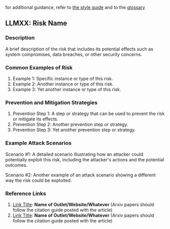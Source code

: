 for additional guidance, refer to [the style guide](../documentation/style/README.md) and to the [glossary](https://github.com/OWASP/www-project-top-10-for-large-language-model-applications/wiki/Definitions)

## LLMXX: Risk Name

### Description

A brief description of the risk that includes its potential effects such as system compromises, data breaches, or other security concerns.

### Common Examples of Risk

1. Example 1: Specific instance or type of this risk.
2. Example 2: Another instance or type of this risk.
3. Example 3: Yet another instance or type of this risk.

### Prevention and Mitigation Strategies

1. Prevention Step 1: A step or strategy that can be used to prevent the risk or mitigate its effects.
2. Prevention Step 2: Another prevention step or strategy.
3. Prevention Step 3: Yet another prevention step or strategy.

### Example Attack Scenarios

Scenario #1: A detailed scenario illustrating how an attacker could potentially exploit this risk, including the attacker's actions and the potential outcomes.

Scenario #2: Another example of an attack scenario showing a different way the risk could be exploited.

### Reference Links

1. [Link Title](URL): **Name of Outlet/Website/Whatever** (Arxiv papers should follow the citation guide posted with the article)
2. [Link Title](URL): **Name of Outlet/Website/Whatever** (Arxiv papers should follow the citation guide posted with the article)
